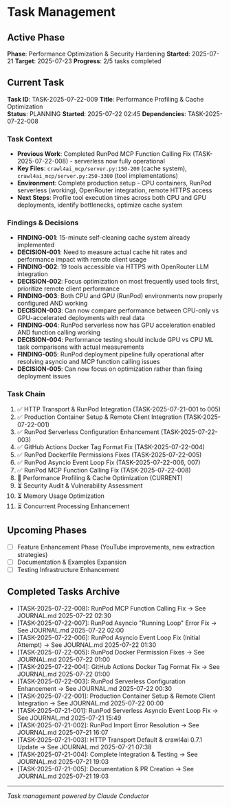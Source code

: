 # Task Management

## Active Phase
**Phase**: Performance Optimization & Security Hardening
**Started**: 2025-07-21
**Target**: 2025-07-23
**Progress**: 2/5 tasks completed

## Current Task
**Task ID**: TASK-2025-07-22-009
**Title**: Performance Profiling & Cache Optimization  
**Status**: PLANNING
**Started**: 2025-07-22 02:45
**Dependencies**: TASK-2025-07-22-008

### Task Context
<!-- Critical information needed to resume this task -->
- **Previous Work**: Completed RunPod MCP Function Calling Fix (TASK-2025-07-22-008) - serverless now fully operational
- **Key Files**: `crawl4ai_mcp/server.py:150-200` (cache system), `crawl4ai_mcp/server.py:250-3300` (tool implementations)
- **Environment**: Complete production setup - CPU containers, RunPod serverless (working), OpenRouter integration, remote HTTPS access
- **Next Steps**: Profile tool execution times across both CPU and GPU deployments, identify bottlenecks, optimize cache system

### Findings & Decisions
- **FINDING-001**: 15-minute self-cleaning cache system already implemented
- **DECISION-001**: Need to measure actual cache hit rates and performance impact with remote client usage
- **FINDING-002**: 19 tools accessible via HTTPS with OpenRouter LLM integration 
- **DECISION-002**: Focus optimization on most frequently used tools first, prioritize remote client performance
- **FINDING-003**: Both CPU and GPU (RunPod) environments now properly configured AND working
- **DECISION-003**: Can now compare performance between CPU-only vs GPU-accelerated deployments with real data
- **FINDING-004**: RunPod serverless now has GPU acceleration enabled AND function calling working
- **DECISION-004**: Performance testing should include GPU vs CPU ML task comparisons with actual measurements
- **FINDING-005**: RunPod deployment pipeline fully operational after resolving asyncio and MCP function calling issues
- **DECISION-005**: Can now focus on optimization rather than fixing deployment issues

### Task Chain
1. ✅ HTTP Transport & RunPod Integration (TASK-2025-07-21-001 to 005)
2. ✅ Production Container Setup & Remote Client Integration (TASK-2025-07-22-001)
3. ✅ RunPod Serverless Configuration Enhancement (TASK-2025-07-22-003)  
4. ✅ GitHub Actions Docker Tag Format Fix (TASK-2025-07-22-004)
5. ✅ RunPod Dockerfile Permissions Fixes (TASK-2025-07-22-005)
6. ✅ RunPod Asyncio Event Loop Fix (TASK-2025-07-22-006, 007)
7. ✅ RunPod MCP Function Calling Fix (TASK-2025-07-22-008)
8. 🔄 Performance Profiling & Cache Optimization (CURRENT)
9. ⏳ Security Audit & Vulnerability Assessment
10. ⏳ Memory Usage Optimization
11. ⏳ Concurrent Processing Enhancement

## Upcoming Phases
<!-- Future work not yet started -->
- [ ] Feature Enhancement Phase (YouTube improvements, new extraction strategies)
- [ ] Documentation & Examples Expansion
- [ ] Testing Infrastructure Enhancement

## Completed Tasks Archive
<!-- Recent completions for quick reference -->
- [TASK-2025-07-22-008]: RunPod MCP Function Calling Fix → See JOURNAL.md 2025-07-22 02:30
- [TASK-2025-07-22-007]: RunPod Asyncio "Running Loop" Error Fix → See JOURNAL.md 2025-07-22 02:00
- [TASK-2025-07-22-006]: RunPod Asyncio Event Loop Fix (Initial Attempt) → See JOURNAL.md 2025-07-22 01:30
- [TASK-2025-07-22-005]: RunPod Docker Permission Fixes → See JOURNAL.md 2025-07-22 01:00
- [TASK-2025-07-22-004]: GitHub Actions Docker Tag Format Fix → See JOURNAL.md 2025-07-22 01:00
- [TASK-2025-07-22-003]: RunPod Serverless Configuration Enhancement → See JOURNAL.md 2025-07-22 00:30
- [TASK-2025-07-22-001]: Production Container Setup & Remote Client Integration → See JOURNAL.md 2025-07-22 00:00
- [TASK-2025-07-21-001]: RunPod Serverless Asyncio Event Loop Fix → See JOURNAL.md 2025-07-21 15:49
- [TASK-2025-07-21-002]: RunPod Import Error Resolution → See JOURNAL.md 2025-07-21 16:07
- [TASK-2025-07-21-003]: HTTP Transport Default & crawl4ai 0.7.1 Update → See JOURNAL.md 2025-07-21 07:38
- [TASK-2025-07-21-004]: Complete Integration & Testing → See JOURNAL.md 2025-07-21 19:03
- [TASK-2025-07-21-005]: Documentation & PR Creation → See JOURNAL.md 2025-07-21 19:03

---

*Task management powered by Claude Conductor*
